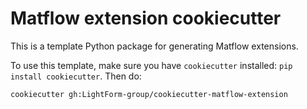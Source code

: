 # Matflow extension cookiecutter

This is a template Python package for generating Matflow extensions.

To use this template, make sure you have `cookiecutter` installed: `pip install cookiecutter`. Then do:

`cookiecutter gh:LightForm-group/cookiecutter-matflow-extension`
